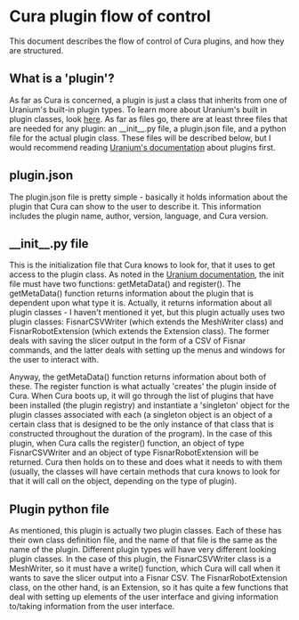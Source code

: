 # Cura plugin flow of control
This document describes the flow of control of Cura plugins, and how they are
structured.

## What is a 'plugin'?
As far as Cura is concerned, a plugin is just a class that inherits from one of
Uranium's built-in plugin types. To learn more about Uranium's built in plugin
classes, look [here](https://github.com/Ultimaker/Uranium/wiki/Plugin-Types).
As far as files go, there are at least three files that are needed for any
plugin: an \_\_init\_\_.py file, a plugin.json file, and a python file for the
actual plugin class. These files will be described below, but I would recommend
reading [Uranium's documentation](https://github.com/Ultimaker/Uranium/wiki/Creating-plugins) about plugins first.

## plugin.json
The plugin.json file is pretty simple - basically it holds information about the
plugin that Cura can show to the user to describe it. This information includes
the plugin name, author, version, language, and Cura version.

## \_\_init\_\_.py file
This is the initialization file that Cura knows to look for, that it uses
to get access to the plugin class. As noted in the [Uranium documentation](https://github.com/Ultimaker/Uranium/blob/main/docs/plugins.md), the init file must have two functions: getMetaData()
and register(). The getMetaData() function returns information about the plugin
that is dependent upon what type it is. Actually, it returns information about
all plugin classes - I haven't mentioned it yet, but this plugin actually uses
two plugin classes: FisnarCSVWriter (which extends the MeshWriter class) and
FisnarRobotExtension (which extends the Extension class). The former
deals with saving the slicer output in the form of a CSV of Fisnar commands, and
the latter deals with setting up the menus and windows for the user to interact
with.

Anyway, the getMetaData() function returns information about both of these. The
register function is what actually 'creates' the plugin inside of Cura. When Cura
boots up, it will go through the list of plugins that have been installed (the
plugin registry) and instantiate a 'singleton' object for the plugin classes
associated with each (a singleton object is an object of a certain class
that is designed to be the only instance of that class that is constructed
throughout the duration of the program). In the case of this plugin, when Cura calls the register()
function, an object of type FisnarCSVWriter and an object of type FisnarRobotExtension
will be returned. Cura then holds on to these and does what it needs to with
them (usually, the classes will have certain methods that cura knows to look
for that it will call on the object, depending on the type of plugin).

## Plugin python file
As mentioned, this plugin is actually two plugin classes. Each of these has their
own class definition file, and the name of that file is the same as the name of
the plugin. Different plugin types will have very different looking plugin classes.
In the case of this plugin, the FisnarCSVWriter class is a MeshWriter, so it must have a
write() function, which Cura will call when it wants to save the slicer output
into a Fisnar CSV. The FisnarRobotExtension class, on the other hand, is
an Extension, so it has quite a few functions that deal with setting up elements
of the user interface and giving information to/taking information from the user
interface.
